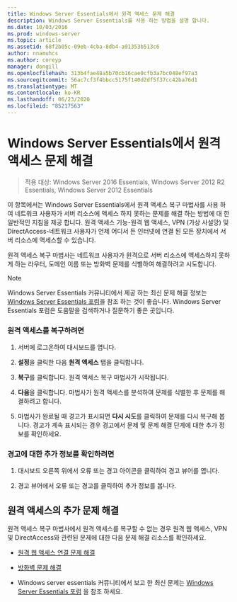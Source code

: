 ```yaml
---
title: Windows Server Essentials에서 원격 액세스 문제 해결
description: Windows Server Essentials를 사용 하는 방법을 설명 합니다.
ms.date: 10/03/2016
ms.prod: windows-server
ms.topic: article
ms.assetid: 68f2b05c-09eb-4cba-8db4-a91353b513c6
author: nnamuhcs
ms.author: coreyp
manager: dongill
ms.openlocfilehash: 313b4fae48a5b70cb16cae0cfb3a7bc048ef97a3
ms.sourcegitcommit: 56ac7cf3f4bbcc5175f140d2df5f37cc42ba76d1
ms.translationtype: MT
ms.contentlocale: ko-KR
ms.lasthandoff: 06/23/2020
ms.locfileid: "85217563"
---
```

# <a name="troubleshoot-anywhere-access-in-windows-server-essentials"></a>Windows Server Essentials에서 원격 액세스 문제 해결

>적용 대상: Windows Server 2016 Essentials, Windows Server 2012 R2 Essentials, Windows Server 2012 Essentials

이 항목에서는 Windows Server Essentials에서 원격 액세스 복구 마법사를 사용 하 여 네트워크 사용자가 서버 리소스에 액세스 하지 못하는 문제를 해결 하는 방법에 대 한 일반적인 지침을 제공 합니다. 원격 액세스 기능-원격 웹 액세스, VPN (가상 사설망) 및 DirectAccess-네트워크 사용자가 언제 어디서 든 인터넷에 연결 된 모든 장치에서 서버 리소스에 액세스할 수 있습니다.  
  
 원격 액세스 복구 마법사는 네트워크 사용자가 원격으로 서버 리소스에 액세스하지 못하게 하는 라우터, 도메인 이름 또는 방화벽 문제를 식별하여 해결하려고 시도합니다.  
  
> [!NOTE]
>  Windows Server Essentials 커뮤니티에서 제공 하는 최신 문제 해결 정보는 [Windows Server Essentials 포럼](https://social.technet.microsoft.com/Forums/winserveressentials/threads)을 참조 하는 것이 좋습니다. Windows Server Essentials 포럼은 도움말을 검색하거나 질문하기 좋은 곳입니다.  
  
### <a name="to-repair-anywhere-access"></a>원격 액세스를 복구하려면  
  
1.  서버에 로그온하여 대시보드를 엽니다.  
  
2.  **설정**을 클릭한 다음 **원격 액세스** 탭을 클릭합니다.  
  
3.  **복구**를 클릭합니다. 원격 액세스 복구 마법사가 시작됩니다.  
  
4.  **다음**을 클릭합니다. 마법사가 원격 액세스를 분석하여 문제를 식별한 후 문제를 해결하려고 합니다.  
  
5.  마법사가 완료될 때 경고가 표시되면 **다시 시도**를 클릭하여 문제를 다시 복구해 봅니다. 경고가 계속 표시되는 경우 경고에서 문제 및 문제 해결 단계에 대한 추가 정보를 확인하세요.  
  
### <a name="to-get-more-information-about-an-alert"></a>경고에 대한 추가 정보를 확인하려면  
  
1.  대시보드 오른쪽 위에서 오류 또는 경고 아이콘을 클릭하여 경고 뷰어를 엽니다.  
  
2.  경고 뷰어에서 오류 또는 경고를 클릭하여 추가 정보를 봅니다.  
  
## <a name="additional-troubleshooting-for-anywhere-access"></a>원격 액세스의 추가 문제 해결  
 원격 액세스 복구 마법사에서 원격 액세스를 복구할 수 없는 경우 원격 웹 액세스, VPN 및 DirectAccess와 관련된 문제에 대한 다음 문제 해결 리소스를 확인하세요.  
  

-   [원격 웹 액세스 연결 문제 해결](Troubleshoot-Remote-Web-Access-connectivity-in-Windows-Server-Essentials.md)  
  
-   [방화벽 문제 해결](Troubleshoot-your-firewall-in-Windows-Server-Essentials.md)
  
-   Windows server essentials 커뮤니티에서 보고 한 최신 문제는 [Windows Server Essentials 포럼](https://social.technet.microsoft.com/Forums/winserveressentials/threads) 을 참조 하세요.
